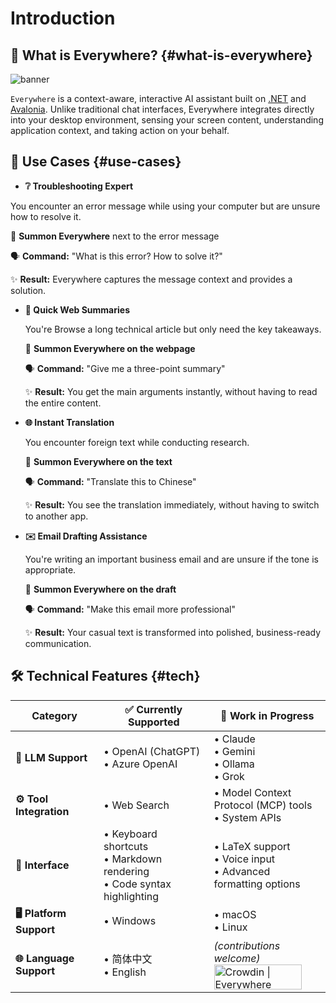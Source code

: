 # Introduction

## 🤔 What is Everywhere? {#what-is-everywhere}

![banner](/banner.webp)

`Everywhere` is a context-aware, interactive AI assistant built on [.NET](https://dotnet.microsoft.com/) and [Avalonia](https://avaloniaui.net/). Unlike traditional chat interfaces, Everywhere integrates directly into your desktop environment, sensing your screen content, understanding application context, and taking action on your behalf.

## 🌟 Use Cases {#use-cases}

- **❔ Troubleshooting Expert**

 You encounter an error message while using your computer but are unsure how to resolve it.

  📌 **Summon Everywhere** next to the error message

  🗣️ **Command:** "What is this error? How to solve it?"

  ✨ **Result:** Everywhere captures the message context and provides a solution.

- **📰 Quick Web Summaries**

  You're Browse a long technical article but only need the key takeaways.

  📌 **Summon Everywhere on the webpage**

  🗣️ **Command:** "Give me a three-point summary"

  ✨ **Result:** You get the main arguments instantly, without having to read the entire content.

- **🌐 Instant Translation**

  You encounter foreign text while conducting research.

  📌 **Summon Everywhere on the text**

  🗣️ **Command:** "Translate this to Chinese"

  ✨ **Result:** You see the translation immediately, without having to switch to another app.

- **✉️ Email Drafting Assistance**

  You're writing an important business email and are unsure if the tone is appropriate.

  📌 **Summon Everywhere on the draft**

  🗣️ **Command:** "Make this email more professional"

  ✨ **Result:** Your casual text is transformed into polished, business-ready communication.

## 🛠️ Technical Features {#tech}

<table>
  <thead>
    <tr>
      <th width="28%">Category</th>
      <th width="35%">✅ Currently Supported</th>
      <th width="41%">🚧 Work in Progress</th>
    </tr>
  </thead>
  <tbody>
    <tr>
      <td><b>🤖 LLM Support</b></td>
      <td>
        • OpenAI (ChatGPT)<br>
        • Azure OpenAI
      </td>
      <td>
        • Claude<br>
        • Gemini<br>
        • Ollama<br>
        • Grok
      </td>
    </tr>
    <tr>
      <td><b>⚙️ Tool Integration</b></td>
      <td>
        • Web Search
      </td>
      <td>
        • Model Context Protocol (MCP) tools<br>
        • System APIs
      </td>
    </tr>
    <tr>
      <td><b>🫧 Interface</b></td>
      <td>
        • Keyboard shortcuts<br>
        • Markdown rendering<br>
        • Code syntax highlighting
      </td>
      <td>
        • LaTeX support<br>
        • Voice input<br>
        • Advanced formatting options
      </td>
    </tr>
    <tr>
      <td><b>🖥️ Platform Support</b></td>
      <td>
        • Windows
      </td>
      <td>
        • macOS<br>
        • Linux
      </td>
    </tr>
    <tr>
      <td><b>🌐 Language Support</b></td>
      <td>
        • 简体中文<br>
        • English
      </td>
      <td>
        <i>(contributions welcome)</i>
        <a href="https://crowdin.com/project/everywhere" rel="nofollow" target="_blank"><img style="width:140;height:40px" src="https://badges.crowdin.net/badge/dark/crowdin-on-light.png" srcset="https://badges.crowdin.net/badge/dark/crowdin-on-light.png 1x,https://badges.crowdin.net/badge/dark/crowdin-on-light@2x.png 2x" alt="Crowdin | Everywhere" /></a>
      </td>
    </tr>
  </tbody>
</table>